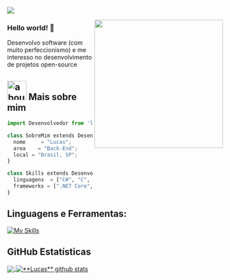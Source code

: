 ![](https://visitor-badge.laobi.icu/badge?page_id=lucascesar918.CharalambosIoannou)

<img align="right" width="300" src="https://media.tenor.com/TbTe1Nc6j34AAAAC/hacker-hackerman.gif" />

### Hello world! 👋

Desenvolvo software (com muito perfeccionismo) e me interesso no desenvolvimento de projetos open-source

## <img width="45" alt="about" src="https://raw.github.com/elizarov/elizarov/master/about.png"> Mais sobre mim

```python
import Desenvolvedor from 'lucascesar918';

class SobreMim extends Desenvolvedor {
  nome     = "Lucas";
  area    = "Back-End";
  local = "Brasil, SP";
}

class Skills extends Desenvolvedor {
  linguagens  = ["C#", "C", "Python", "JavaScript", "MySQL", "Shell"];
  frameworks = [".NET Core", "Ionic"];
}
```

## **Linguagens e Ferramentas:**  

[![My Skills](https://skills.thijs.gg/icons?i=cs,c,py,js,mysql,vim,git)](https://skills.thijs.gg)

## **GitHub Estatísticas**

<a href="https://github.com/Gurupreet">
  <img align="center" src="https://github-readme-stats.vercel.app/api/top-langs/?username=lucascesar918&theme=dracula&hide=css,html" />
</a>

<a href="https://github.com/Gurupreet">
 <img align="center" src="https://github-readme-stats.vercel.app/api?username=lucascesar918&show_icons=true&theme=dracula&line_height=27" alt="**Lucas** github stats"/>
</a>
